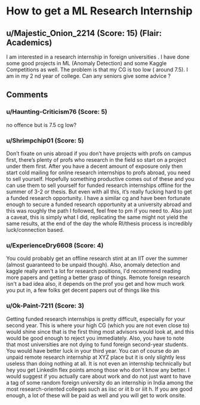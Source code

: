 # How to get a ML Research Internship
## u/Majestic_Onion_2214 (Score: 15) (Flair: Academics)
I am interested in a research internship in foreign universities . I have done some good projects in ML (Anomaly Detection) and some Kaggle Competitions as well. The problem is that my CG is too low ( around 7.5). I am in my 2 nd year of college. Can any seniors give some advice ?


## Comments

### u/Haunting-Criticism76 (Score: 5)
no offence but is 7.5 cg low?


### u/Shrimpchip01 (Score: 5)
Don’t fixate on unis abroad if you don’t have projects with profs on campus first, there’s plenty of profs who research in the field so start on a project under them first. After you have a decent amount of exposure only then start cold mailing for online research internships to profs abroad, you need to sell yourself. Hopefully something productive comes out of these and you can use them to sell yourself for funded research internships offline for the summer of 3-2 or thesis. But even with all this, it’s really fucking hard to get a funded research opportunity. I have a similar cg and have been fortunate enough to secure a funded research opportunity at a university abroad and this was roughly the path I followed, feel free to pm if you need to. Also just a caveat, this is simply what I did, replicating the same might not yield the same results, at the end of the day the whole RI/thesis process is incredibly luck/connection based.


### u/ExperienceDry6608 (Score: 4)
You could probably get an offline research stint at an IIT over the summer (almost guaranteed to be unpaid though). Also, anomaly detection and kaggle really aren't a lot for research positions, I'd recommend reading more papers and getting a better grasp of things.
Remote foreign research isn't a bad idea also, it depends on the prof you get and how much work you put in, a few folks get decent papers out of things like this


### u/Ok-Paint-7211 (Score: 3)
Getting funded research internships is pretty difficult, especially for your second year. This is where your high CG (which you are not even close to) would shine since that is the first thing most advisors would look at, and this would be good enough to reject you immediately. Also, you have to note that most universities are not dying to fund foreign second-year students. You would have better luck in your third year. You can of course do an unpaid remote research internship at XYZ place but it is only slightly less useless than doing nothing at all. It is not even an internship technically but hey you get LinkedIn flex points among those who don't know any better. I would suggest if you actually care about work and do not just want to have a tag of some random foreign university do an internship in India among the most research-oriented colleges such as iisc or iit b or iiit h. If you are good enough, a lot of these will be paid as well and you will get to work onsite.




